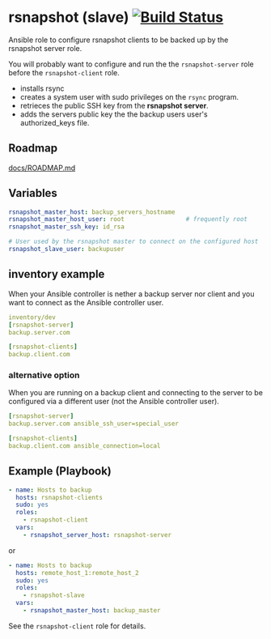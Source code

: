 # rsnapshot (slave) [![Build Status](https://travis-ci.org/osiell/ansible-rsnapshot-slave.png)](https://travis-ci.org/osiell/ansible-rsnapshot-slave)

Ansible role to configure rsnapshot clients to be backed up by
the rsnapshot server role.

You will probably want to configure and run the the `rsnapshot-server` role before the `rsnapshot-client` role.

* installs rsync
* creates a system user with sudo privileges on the `rsync` program.
* retrieces the public SSH key from the **rsnapshot server**.
* adds the servers public key the the backup users user's authorized_keys file.

## Roadmap

[docs/ROADMAP.md](docs/ROADMAP.md)

## Variables

```yaml
rsnapshot_master_host: backup_servers_hostname
rsnapshot_master_host_user: root                 # frequently root
rsnapshot_master_ssh_key: id_rsa

# User used by the rsnapshot master to connect on the configured host
rsnapshot_slave_user: backupuser
```
## inventory example

When your Ansible controller is nether a backup server nor client and you want to connect as the Ansible controller user.

```yaml
inventory/dev 
[rsnapshot-server]
backup.server.com

[rsnapshot-clients]
backup.client.com
```

### alternative option

When you are running on a backup client and connecting to the server to be configured via a different user (not the Ansible controller user).

```yaml
[rsnapshot-server]
backup.server.com ansible_ssh_user=special_user

[rsnapshot-clients]
backup.client.com ansible_connection=local
```

## Example (Playbook)

```yaml
- name: Hosts to backup
  hosts: rsnapshot-clients
  sudo: yes
  roles:
    - rsnapshot-client
  vars:
    - rsnapshot_server_host: rsnapshot-server
```

or

```yaml
- name: Hosts to backup
  hosts: remote_host_1:remote_host_2
  sudo: yes
  roles:
    - rsnapshot-slave
  vars:
    - rsnapshot_master_host: backup_master
```

See the `rsnapshot-client` role for details.
